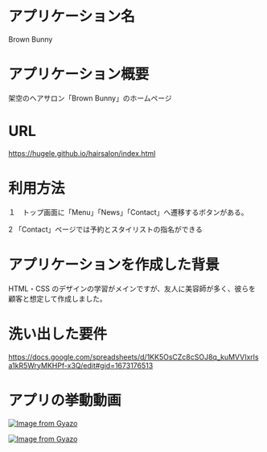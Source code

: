 # アプリケーション名

Brown Bunny

# アプリケーション概要

架空のヘアサロン「Brown Bunny」のホームページ

# URL

https://hugele.github.io/hairsalon/index.html

# 利用方法

１　トップ画面に「Menu」「News」「Contact」へ遷移するボタンがある。

2 「Contact」ページでは予約とスタイリストの指名ができる

# アプリケーションを作成した背景

HTML・CSS のデザインの学習がメインですが、友人に美容師が多く、彼らを顧客と想定して作成しました。

# 洗い出した要件

https://docs.google.com/spreadsheets/d/1KK5OsCZc8cSOJ8q_kuMVVIxrlsa1kR5WryMKHPf-x3Q/edit#gid=1673176513

# アプリの挙動動画

[![Image from Gyazo](https://i.gyazo.com/5a0224866ef279d96ecbcd461d6e9bec.gif)](https://gyazo.com/5a0224866ef279d96ecbcd461d6e9bec)

[![Image from Gyazo](https://i.gyazo.com/d5e9290d591c584d7f7b44c82de28bd0.gif)](https://gyazo.com/d5e9290d591c584d7f7b44c82de28bd0)

